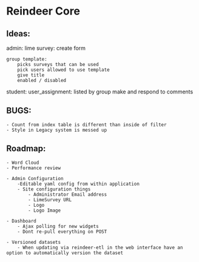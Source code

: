 # Reindeer Core

## Ideas:

admin:
    lime survey:
        create form

    group template:
        picks surveys that can be used
        pick users allowed to use template
        give title
        enabled / disabled

student:
    user_assignment:
        listed by group
        make and respond to comments



## BUGS:
    - Count from index table is different than inside of filter
    - Style in Legacy system is messed up

## Roadmap:

    - Word Cloud
    - Performance review

    - Admin Configuration
        -Editable yaml config from within application
        - Site configuration things
            - Administrator Email address
            - LimeSurvey URL
            - Logo
            - Logo Image

    - Dashboard
        - Ajax polling for new widgets
        - Dont re-pull everything on POST

    - Versioned datasets
        - When updating via reindeer-etl in the web interface have an option to automatically version the dataset
